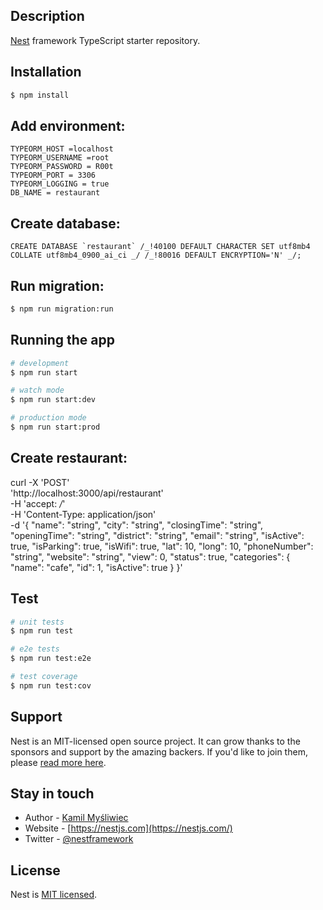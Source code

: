 ## Description

[Nest](https://github.com/nestjs/nest) framework TypeScript starter repository.

## Installation

```bash
$ npm install

```

## Add environment:

```
TYPEORM_HOST =localhost
TYPEORM_USERNAME =root
TYPEORM_PASSWORD = R00t
TYPEORM_PORT = 3306
TYPEORM_LOGGING = true
DB_NAME = restaurant
```

## Create database:

```
CREATE DATABASE `restaurant` /_!40100 DEFAULT CHARACTER SET utf8mb4 COLLATE utf8mb4_0900_ai_ci _/ /_!80016 DEFAULT ENCRYPTION='N' _/;
```

## Run migration:

```bash
$ npm run migration:run
```

## Running the app

```bash
# development
$ npm run start

# watch mode
$ npm run start:dev

# production mode
$ npm run start:prod
```

## Create restaurant:

curl -X 'POST' \
 'http://localhost:3000/api/restaurant' \
 -H 'accept: _/_' \
 -H 'Content-Type: application/json' \
 -d '{
"name": "string",
"city": "string",
"closingTime": "string",
"openingTime": "string",
"district": "string",
"email": "string",
"isActive": true,
"isParking": true,
"isWifi": true,
"lat": 10,
"long": 10,
"phoneNumber": "string",
"website": "string",
"view": 0,
"status": true,
"categories": {
"name": "cafe",
"id": 1,
"isActive": true
}
}'

## Test

```bash
# unit tests
$ npm run test

# e2e tests
$ npm run test:e2e

# test coverage
$ npm run test:cov
```

## Support

Nest is an MIT-licensed open source project. It can grow thanks to the sponsors and support by the amazing backers. If you'd like to join them, please [read more here](https://docs.nestjs.com/support).

## Stay in touch

- Author - [Kamil Myśliwiec](https://kamilmysliwiec.com)
- Website - [https://nestjs.com](https://nestjs.com/)
- Twitter - [@nestframework](https://twitter.com/nestframework)

## License

Nest is [MIT licensed](LICENSE).
